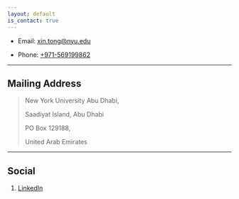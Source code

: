 ```yaml
---
layout: default
is_contact: true
---
```


* Email: [xin.tong@nyu.edu](mailto:xin.tong@nyu.edu)

* Phone: [+971-569199862](tel:+971-569199862)

---

## Mailing Address

> New York University Abu Dhabi,
>
> Saadiyat Island,
> Abu Dhabi
>
> PO Box 129188,
>
> United Arab Emirates

---

## Social

1. [LinkedIn](https://www.linkedin.com/in/xin-tong-470bbb86/)